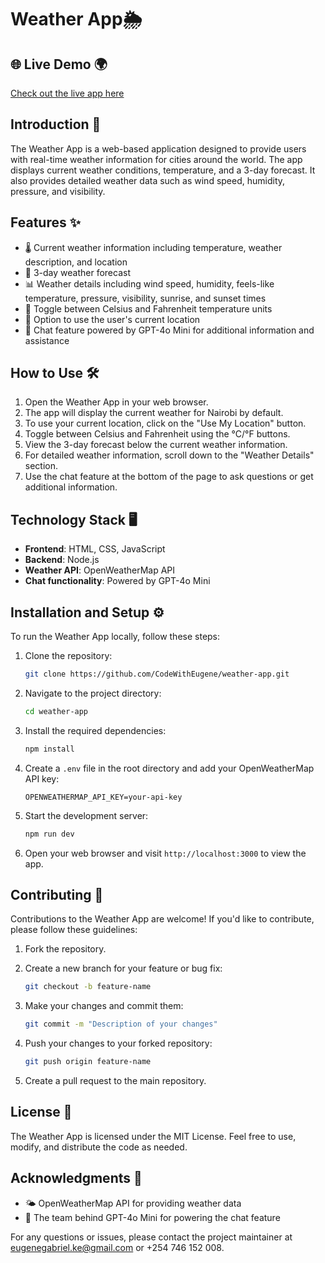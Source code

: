 # Weather App🌦️  

## 🌐 Live Demo 🌍  
[Check out the live app here](https://eugene-weather-app.vercel.app/)  

## Introduction 🌟  
The Weather App is a web-based application designed to provide users with real-time weather information for cities around the world. The app displays current weather conditions, temperature, and a 3-day forecast. It also provides detailed weather data such as wind speed, humidity, pressure, and visibility.  

## Features ✨  
- 🌡️ Current weather information including temperature, weather description, and location  
- 📅 3-day weather forecast  
- 📊 Weather details including wind speed, humidity, feels-like temperature, pressure, visibility, sunrise, and sunset times  
- 🔄 Toggle between Celsius and Fahrenheit temperature units  
- 📍 Option to use the user's current location  
- 💬 Chat feature powered by GPT-4o Mini for additional information and assistance  

## How to Use 🛠️  
1. Open the Weather App in your web browser.  
2. The app will display the current weather for Nairobi by default.  
3. To use your current location, click on the "Use My Location" button.  
4. Toggle between Celsius and Fahrenheit using the °C/°F buttons.  
5. View the 3-day forecast below the current weather information.  
6. For detailed weather information, scroll down to the "Weather Details" section.  
7. Use the chat feature at the bottom of the page to ask questions or get additional information.  

## Technology Stack 🖥️  
- **Frontend**: HTML, CSS, JavaScript  
- **Backend**: Node.js  
- **Weather API**: OpenWeatherMap API  
- **Chat functionality**: Powered by GPT-4o Mini  

## Installation and Setup ⚙️  
To run the Weather App locally, follow these steps:  

1. Clone the repository:  
    ```bash  
    git clone https://github.com/CodeWithEugene/weather-app.git  
    ```  

2. Navigate to the project directory:  
    ```bash  
    cd weather-app  
    ```  

3. Install the required dependencies:  
    ```bash  
    npm install  
    ```  

4. Create a `.env` file in the root directory and add your OpenWeatherMap API key:  
    ```env  
    OPENWEATHERMAP_API_KEY=your-api-key  
    ```  

5. Start the development server:  
    ```bash  
    npm run dev  
    ```  

6. Open your web browser and visit `http://localhost:3000` to view the app.  

## Contributing 🤝  
Contributions to the Weather App are welcome! If you'd like to contribute, please follow these guidelines:  

1. Fork the repository.  
2. Create a new branch for your feature or bug fix:  
    ```bash  
    git checkout -b feature-name  
    ```  

3. Make your changes and commit them:  
    ```bash  
    git commit -m "Description of your changes"  
    ```  

4. Push your changes to your forked repository:  
    ```bash  
    git push origin feature-name  
    ```  

5. Create a pull request to the main repository.  

## License 📜  
The Weather App is licensed under the MIT License. Feel free to use, modify, and distribute the code as needed.  

## Acknowledgments 🙌  
- 🌤️ OpenWeatherMap API for providing weather data  
- 🤖 The team behind GPT-4o Mini for powering the chat feature  

For any questions or issues, please contact the project maintainer at eugenegabriel.ke@gmail.com or +254 746 152 008.  
